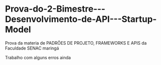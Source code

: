 # Prova-do-2-Bimestre---Desenvolvimento-de-API---Startup-Model
Prova da materia de PADRÕES DE PROJETO, FRAMEWORKS E APIS  da Faculdade SENAC maringá

Trabalho com alguns erros ainda
